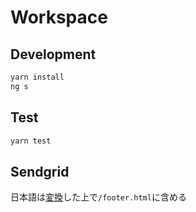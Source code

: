 # Workspace

## Development

```bash
yarn install
ng s
```

## Test

```bash
yarn test
```

## Sendgrid

日本語は[変換](https://tech-unlimited.com/numeric-char-ref.html)した上で`/footer.html`に含める
